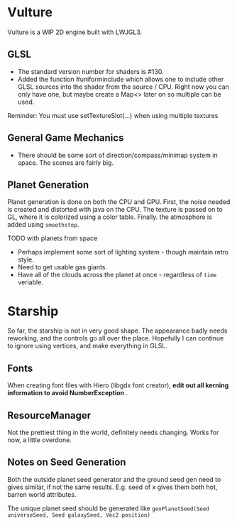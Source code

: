 # Vulture

Vulture is a WIP 2D engine built with LWJGL3.

## GLSL
- The standard version number for shaders is #130.
- Added the function #uniforminclude which allows one to include other GLSL sources into the shader from
the source / CPU. Right now you can only have one, but maybe create a Map<> later on so multiple can be used.

Reminder: You must use setTextureSlot(...) when using multiple textures

## General Game Mechanics
- There should be some sort of direction/compass/minimap system in space. The scenes are fairly big.


## Planet Generation
Planet generation is done on both the CPU and GPU. First, the noise needed is created and distorted with java on the CPU.
The texture is passed on to GL, where it is colorized using a color table. Finally. the atmosphere is added using `smoothstep`.

TODO with planets from space
- Perhaps implement some sort of lighting system - though maintain retro style.
- Need to get usable gas giants.
- Have all of the clouds across the planet at once - regardless of `time` veriable.

# Starship
So far, the starship is not in very good shape. The appearance badly needs reworking, and the controls go all over the place.
Hopefully I can continue to ignore using vertices, and make everything in GLSL.

## Fonts
When creating font files with Hiero (libgdx font creator), **edit out all kerning information to avoid NumberException** .

## ResourceManager
Not the prettiest thing in the world, definitely needs changing. Works for now, a little overdone.

## Notes on Seed Generation
Both the outside planet seed generator and the ground seed gen need to gives similar, if not the same results. E.g. seed of x gives them both hot, barren world attributes.

The unique planet seed should be generated like `genPlanetSeed(Seed universeSeed, Seed galaxySeed, Vec2 position)`

